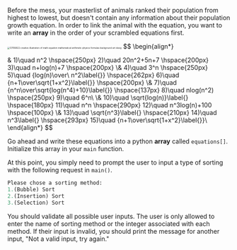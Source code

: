 <!--Title={Writing Array}-->

<!--badges={Algorithmns:100}-->

<!--concepts{Arrays}-->

Before the mess, your masterlist of animals ranked their population from highest to lowest, but doesn't contain any information about their population growth equation. In order to link the animal with the equation, you want to write an **array** in the order of your scrambled equations first.

<img src="https://previews.123rf.com/images/happyvector071/happyvector0711904/happyvector071190414957/121106822-creative-illustration-of-math-equation-mathematical-arithmetic-physics-formulas-background-art-desig.jpg" alt="121106822-creative-illustration-of-math-equation-mathematical-arithmetic-physics-formulas-background-art-desig" style="zoom:33%;" />
$$
\begin{align*}

&
1)\quad n^2 \hspace{250px}
2)\quad 20n^2+5n+7 \hspace{200px}
3)\quad n+log(n)+7 \hspace{200px}
\\&
4)\quad 3^n \hspace{250px}
5)\quad {log(n)\over\ n^2\label{}} \hspace{262px}
6)\quad {n+1\over\sqrt{1+x^2}\label{}} \hspace{200px}
\\&
7)\quad {n^n\over\sqrt{log(n^4)+10}\label{}} \hspace{137px}
8)\quad nlog(n^2) \hspace{250px}
9)\quad 6^n\\
\\&
10)\quad \sqrt{log(n)}\label{} \hspace{180px}
11)\quad n^n \hspace{290px}
12)\quad n^3log(n)+100 \hspace{100px}
\\&
13)\quad \sqrt{n^3}\label{} \hspace{210px}
14)\quad n^3\label{} \hspace{293px}
15)\quad {n+1\over\sqrt{1+x^2}\label{}}\\
\end{align*}
$$

Go ahead and write these equations into a python **array** called `equations[]`. Initialize this array in your `main` function.

At this point, you simply need to prompt the user to input a type of sorting with the following request in `main()`.

```python
Please chose a sorting method:
1.(Bubble) Sort
2.(Insertion) Sort
3.(Selection) Sort
```

You should validate all possible user inputs. The user is only allowed to enter the name of sorting method or the integer associated with each method. If their input is invalid, you should print the message for another input, "Not a valid input, try again."